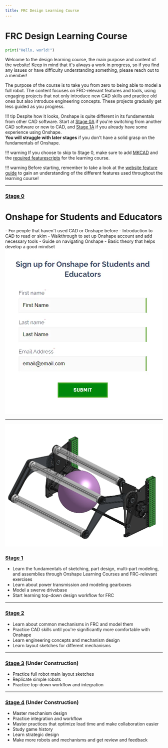 ```yaml
---
title: FRC Design Learning Course
---
```


# FRC Design Learning Course

``` python
print("Hello, world!")
```

Welcome to the design learning course, the main purpose and content of the website! Keep in mind that it's always a work in progress, so if you find any issues or have difficulty understanding something, please reach out to a member!

The purpose of the course is to take you from zero to being able to model a full robot. The content focuses on FRC-relevant features and tools, using engaging projects that not only introduce new CAD skills and practice old ones but also introduce engineering concepts. These projects gradually get less guided as you progress.

!!! tip
    Despite how it looks, Onshape is quite different in its fundamentals from other CAD software. Start at [Stage 0A](stage0/0A/what-and-why-CAD.md) if you're switching from another CAD software or new to CAD, and [Stage 1A](stage1/1A/introduction.md) if you already have some experience using Onshape.  
    **You will struggle with later stages** if you don't have a solid grasp on the fundamentals of Onshape.

!!! warning
    If you choose to skip to Stage 0, make sure to add [MKCAD](stage0/0B/MKCad.md) and the [required featurescripts](stage0/0B/featurescripts.md) for the learning course.

!!! warning
    Before starting, remember to take a look at the [website feature guide](../website-feature-guide.md) to gain an understanding of the different features used throughout the learning course!

---

### [Stage 0](stage0/0A/what-and-why-CAD.md)

# Onshape for Students and Educators

<div class="custom-container">
  <div class="list-container">
    - For people that haven't used CAD or Onshape before
    - Introduction to CAD to read or skim
    - Walkthrough to set up Onshape account and add necessary tools
    - Guide on navigating Onshape
    - Basic theory that helps develop a good mindset
  </div>
  <div class="image-container">
    <img src="img/signup.webp" alt="Sign up form" />
  </div>
</div>

<div style="clear: both;"></div>

---

![Image title](img/intakeTopLevel.webp)

### [Stage 1](stage1/1A/introduction.md)

- Learn the fundamentals of sketching, part design, multi-part modeling, and assemblies through Onshape Learning Courses and FRC-relevant exercises  
- Learn about power transmission and modeling gearboxes  
- Model a swerve drivebase  
- Start learning top-down design workflow for FRC

<div style="clear: both;"></div>

---

### [Stage 2](stage2/2A/introduction.md)

- Learn about common mechanisms in FRC and model them  
- Practice CAD skills until you're significantly more comfortable with Onshape  
- Learn engineering concepts and mechanism design  
- Learn layout sketches for different mechanisms

<div style="clear: both;"></div>

---

### [Stage 3](stage3/3A/introduction.md) **(Under Construction)**

- Practice full robot main layout sketches  
- Replicate simple robots  
- Practice top-down workflow and integration

<div style="clear: both;"></div>

---

### [Stage 4](stage4.md) **(Under Construction)**

- Master mechanism design  
- Practice integration and workflow  
- Master practices that optimize load time and make collaboration easier  
- Study game history  
- Learn strategic design  
- Make more robots and mechanisms and get review and feedback
